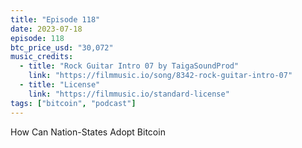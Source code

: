 ```yaml
---
title: "Episode 118"
date: 2023-07-18
episode: 118
btc_price_usd: "30,072"
music_credits:
  - title: "Rock Guitar Intro 07 by TaigaSoundProd"
    link: "https://filmmusic.io/song/8342-rock-guitar-intro-07"
  - title: "License"
    link: "https://filmmusic.io/standard-license"
tags: ["bitcoin", "podcast"]
---
```


How Can Nation-States Adopt Bitcoin